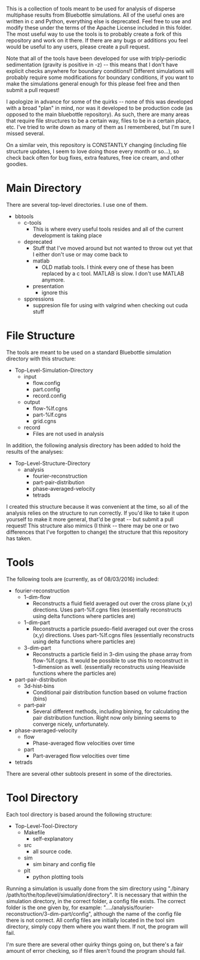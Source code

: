 This is a collection of tools meant to be used for analysis of disperse multiphase results from Bluebottle simulations.
All of the useful ones are written in c and Python, everything else is deprecated.
Feel free to use and modify these under the terms of the Apache License included in this folder.
The most useful way to use the tools is to probably create a fork of this repository and work on it there.
If there are any bugs or additions you feel would be useful to any users, please create a pull request.

Note that all of the tools have been developed for use with triply-periodic sedimentation (gravity is positive in -z) -- this means that I don't have explicit checks anywhere for boundary conditions!!
Different simulations will probably require some modifications for boundary conditions, if you want to make the simulations general enough for this please feel free and then submit a pull request!

I apologize in advance for some of the quirks -- none of this was developed with a broad "plan" in mind, nor was it developed to be production code (as opposed to the main bluebottle repository).
As such, there are many areas that require file structures to be a certain way, files to be in a certain place, etc.
I've tried to write down as many of them as I remembered, but I'm sure I missed several.

On a similar vein, this repository is CONSTANTLY changing (including file structure updates, I seem to love doing those every month or so...), so check back often for bug fixes, extra features, free ice cream, and other goodies.

# Main Directory
There are several top-level directories. 
I use one of them.
* bbtools
  * c-tools
    * This is where every useful tools resides and all of the current development is taking place
  * deprecated
    * Stuff that I've moved around but not wanted to throw out yet that I either don't use or may come back to
    * matlab
      * OLD matlab tools. I think every one of these has been replaced by a c tool. MATLAB is slow. I don't use MATLAB anymore.
    * presentation
      * ignore this
  * sppressions
    * suppresion file for using with valgrind when checking out cuda stuff

# File Structure
The tools are meant to be used on a standard Bluebottle simulation directory with this structure:
* Top-Level-Simulation-Directory
  * input
    * flow.config
    * part.config
    * record.config
  * output
    * flow-%lf.cgns
    * part-%lf.cgns
    * grid.cgns
  * record
    * Files are not used in analysis

In addition, the following analysis directory has been added to hold the results of the analyses:
* Top-Level-Structure-Directory
  * analysis
    * fourier-reconstruction
    * part-pair-distribution
    * phase-averaged-velocity
    * tetrads

I created this structure because it was convenient at the time, so all of the analysis relies on the structure to run correctly.
If you'd like to take it upon yourself to make it more general, that'd be great -- but submit a pull request!
This structure also mimics (I think -- there may be one or two differences that I've forgotten to change) the structure that this repository has taken.

# Tools
The following tools are (currently, as of 08/03/2016) included:
* fourier-reconstruction
  * 1-dim-flow
    * Reconstructs a fluid field averaged out over the cross plane (x,y) directions. Uses part-%lf.cgns files (essentially reconstructs using delta functions where particles are)
  * 1-dim-part
    * Reconstructs a particle psuedo-field averaged out over the cross (x,y) directions. Uses part-%lf.cgns files (essentially reconstructs using delta functions where particles are)
  * 3-dim-part
    * Reconstructs a particle field in 3-dim using the phase array from flow-%lf.cgns. It would be possible to use this to reconstruct in 1-dimension as well. (essentially reconstructs using Heaviside functions where the particles are)
* part-pair-distribution
  * 3d-hist-bins
    * Conditional pair distribution function based on volume fraction (bins)
  * part-pair 
    * Several different methods, including binning, for calculating the pair distribution function. Right now only binning seems to converge nicely, unfortunately.
* phase-averaged-velocity
  * flow
    * Phase-averaged flow velocities over time
  * part
    * Part-averaged flow velocities over time
* tetrads

There are several other subtools present in some of the directories.    

# Tool Directory
Each tool directory is based around the following structure:
* Top-Level-Tool-Directory
  * Makefile
    * self-explanatory
  * src
    * all source code.
  * sim
    * sim binary and config file
  * plt
    * python plotting tools

Running a simulation is usually done from the sim directory using "./binary /path/to/the/top/level/simulation/directory".
It is necessary that within the simulation directory, in the correct folder, a config file exists. 
The correct folder is the one given by, for example: "..../analysis/fourier-reconstruction/3-dim-part/config", although the name
of the config file there is not correct.
All config files are initially located in the tool sim directory, simply copy them where you want them.
If not, the program will fail.

I'm sure there are several other quirky things going on, but there's a fair amount of error checking, so if files aren't found the program should fail.

